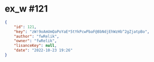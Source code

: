 
# ex_w #121
                
```JSON
{
    "id": 121,
    "key": "zW!9oAmUmQaPoYaE*5tYkPcwPbaF@8bNdjEhWzHb^2gZjatpBo",
    "author": "fwRelik",
    "owner": "fwRelik",
    "lisanceKey": null,
    "date": "2022-10-23 19:26"
}
```
